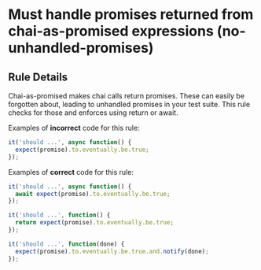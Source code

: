 # Must handle promises returned from chai-as-promised expressions (no-unhandled-promises)

## Rule Details

Chai-as-promised makes chai calls return promises. These can easily be forgotten
about, leading to unhandled promises in your test suite. This rule checks for those and
enforces using return or await.

Examples of **incorrect** code for this rule:

```js
it('should ...', async function() {
  expect(promise).to.eventually.be.true;
});
```

Examples of **correct** code for this rule:

```js
it('should ...', async function() {
  await expect(promise).to.eventually.be.true;
});

it('should ...', function() {
  return expect(promise).to.eventually.be.true;
});

it('should ...', function(done) {
  expect(promise).to.eventually.be.true.and.notify(done);
});
```
